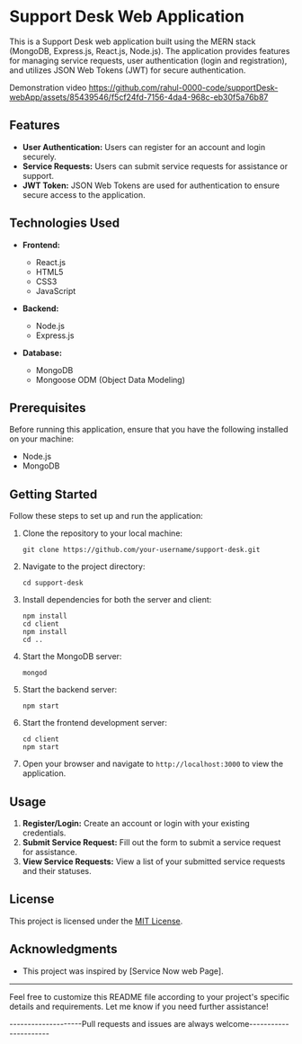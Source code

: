 

# Support Desk Web Application

This is a Support Desk web application built using the MERN stack (MongoDB, Express.js, React.js, Node.js). The application provides features for managing service requests, user authentication (login and registration), and utilizes JSON Web Tokens (JWT) for secure authentication.

Demonstration video
https://github.com/rahul-0000-code/supportDesk-webApp/assets/85439546/f5cf24fd-7156-4da4-968c-eb30f5a76b87


## Features

- **User Authentication:** Users can register for an account and login securely.
- **Service Requests:** Users can submit service requests for assistance or support.
- **JWT Token:** JSON Web Tokens are used for authentication to ensure secure access to the application.

## Technologies Used

- **Frontend:**
  - React.js
  - HTML5
  - CSS3
  - JavaScript

- **Backend:**
  - Node.js
  - Express.js

- **Database:**
  - MongoDB
  - Mongoose ODM (Object Data Modeling)

## Prerequisites

Before running this application, ensure that you have the following installed on your machine:

- Node.js
- MongoDB

## Getting Started

Follow these steps to set up and run the application:

1. Clone the repository to your local machine:
   ```
   git clone https://github.com/your-username/support-desk.git
   ```

2. Navigate to the project directory:
   ```
   cd support-desk
   ```

3. Install dependencies for both the server and client:
   ```
   npm install
   cd client
   npm install
   cd ..
   ```

4. Start the MongoDB server:
   ```
   mongod
   ```

5. Start the backend server:
   ```
   npm start
   ```

6. Start the frontend development server:
   ```
   cd client
   npm start
   ```

7. Open your browser and navigate to `http://localhost:3000` to view the application.

## Usage

1. **Register/Login:** Create an account or login with your existing credentials.
2. **Submit Service Request:** Fill out the form to submit a service request for assistance.
3. **View Service Requests:** View a list of your submitted service requests and their statuses.

## License

This project is licensed under the [MIT License](LICENSE).

## Acknowledgments

- This project was inspired by [Service Now web Page].

---

Feel free to customize this README file according to your project's specific details and requirements. Let me know if you need further assistance!

--------------------Pull requests and issues are always welcome----------------------
